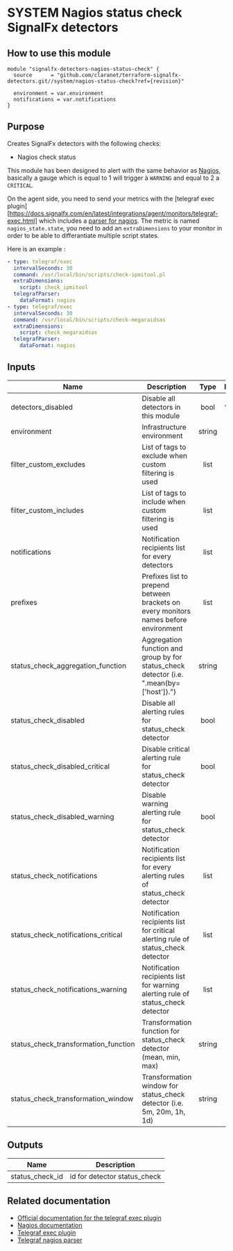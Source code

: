 # SYSTEM Nagios status check SignalFx detectors

## How to use this module

```hcl
module "signalfx-detectors-nagios-status-check" {
  source      = "github.com/claranet/terraform-signalfx-detectors.git//system/nagios-status-check?ref={revision}"

  environment = var.environment
  notifications = var.notifications
}

```

## Purpose

Creates SignalFx detectors with the following checks:

- Nagios check status

This module has been designed to alert with the same behavior as [Nagios](https://nagios-plugins.org/doc/guidelines.html#AEN78), basically a gauge which is equal to 1 will trigger à `WARNING` and equal to 2 a `CRITICAL`. 

On the agent side, you need to send your metrics with the [telegraf exec plugin][https://docs.signalfx.com/en/latest/integrations/agent/monitors/telegraf-exec.html] which includes a [parser for nagios](https://github.com/influxdata/telegraf/blob/master/plugins/parsers/nagios/parser.go). The metric is named `nagios_state.state`, you need to add an `extraDimensions` to your monitor in order to be able to differantiate multiple script states.

Here is an example : 

```yaml
- type: telegraf/exec
  intervalSeconds: 30
  command: /usr/local/bin/scripts/check-ipmitool.pl
  extraDimensions:
    script: check_ipmitool
  telegrafParser:
    dataFormat: nagios
- type: telegraf/exec
  intervalSeconds: 30
  command: /usr/local/bin/scripts/check-megaraidsas
  extraDimensions:
    script: check_megaraidsas
  telegrafParser:
    dataFormat: nagios
```

## Inputs

| Name | Description | Type | Default | Required |
|------|-------------|:----:|:-----:|:-----:|
| detectors\_disabled | Disable all detectors in this module | bool | `"false"` | no |
| environment | Infrastructure environment | string | n/a | yes |
| filter\_custom\_excludes | List of tags to exclude when custom filtering is used | list | `[]` | no |
| filter\_custom\_includes | List of tags to include when custom filtering is used | list | `[]` | no |
| notifications | Notification recipients list for every detectors | list | n/a | yes |
| prefixes | Prefixes list to prepend between brackets on every monitors names before environment | list | `[]` | no |
| status\_check\_aggregation\_function | Aggregation function and group by for status\_check detector \(i.e. ".mean\(by=\['host'\]\)."\) | string | `""` | no |
| status\_check\_disabled | Disable all alerting rules for status\_check detector | bool | `"null"` | no |
| status\_check\_disabled\_critical | Disable critical alerting rule for status\_check detector | bool | `"null"` | no |
| status\_check\_disabled\_warning | Disable warning alerting rule for status\_check detector | bool | `"null"` | no |
| status\_check\_notifications | Notification recipients list for every alerting rules of status\_check detector | list | `[]` | no |
| status\_check\_notifications\_critical | Notification recipients list for critical alerting rule of status\_check detector | list | `[]` | no |
| status\_check\_notifications\_warning | Notification recipients list for warning alerting rule of status\_check detector | list | `[]` | no |
| status\_check\_transformation\_function | Transformation function for status\_check detector \(mean, min, max\) | string | `"min"` | no |
| status\_check\_transformation\_window | Transformation window for status\_check detector \(i.e. 5m, 20m, 1h, 1d\) | string | `"15m"` | no |

## Outputs

| Name | Description |
|------|-------------|
| status\_check\_id | id for detector status\_check |

## Related documentation

- [Official documentation for the telegraf exec plugin](https://docs.signalfx.com/en/latest/integrations/agent/monitors/telegraf-exec.html)
- [Nagios documentation](https://nagios-plugins.org/doc/guidelines.html#AEN78)
- [Telegraf exec plugin](https://github.com/influxdata/telegraf/tree/master/plugins/inputs/exec)
- [Telegraf nagios parser](https://github.com/influxdata/telegraf/tree/master/plugins/parsers/nagios)
